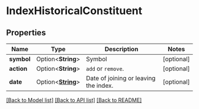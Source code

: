 # IndexHistoricalConstituent

## Properties

Name | Type | Description | Notes
------------ | ------------- | ------------- | -------------
**symbol** | Option<**String**> | Symbol | [optional]
**action** | Option<**String**> | <code>add</code> or <code>remove</code>. | [optional]
**date** | Option<[**String**](string.md)> | Date of joining or leaving the index. | [optional]

[[Back to Model list]](../README.md#documentation-for-models) [[Back to API list]](../README.md#documentation-for-api-endpoints) [[Back to README]](../README.md)


